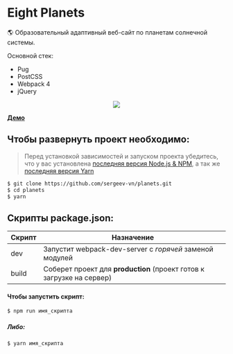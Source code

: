 # Eight Planets
🌎 Образовательный адаптивный веб-сайт по планетам солнечной системы.

Основной стек:
+ Pug
+ PostCSS
+ Webpack 4
+ jQuery

<p align='center'>
<img src='http://lessons.sergeev.press/planets-preview.jpg'>
</p>

[**Демо**](https://sergeev-vn.github.io/planets)

## Чтобы развернуть проект необходимо:
> Перед установкой зависимостей и запуском проекта убедитесь, что у вас установлена [последняя версия Node.js & NPM](https://nodejs.org/en/download/current/), а так же
> [последняя версия Yarn](https://yarnpkg.com/ru/docs/install)
 
```sh
$ git clone https://github.com/sergeev-vn/planets.git
$ cd planets
$ yarn
```

## Скрипты package.json:

| Скрипт | Назначение                                                                                   |
| ------ | -------------------------------------------------------------------------------------------- |
| dev    | Запустит webpack-dev-server с _горячей_ заменой модулей                                      |
| build  | Соберет проект для **production** (проект готов к загрузке на сервер)                        |

#### Чтобы запустить скрипт:

```sh
$ npm run имя_скрипта
```

##### Либо:

```sh
$ yarn имя_скрипта
```
